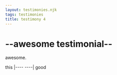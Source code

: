```yaml
---
layout: testimonies.njk
tags: testimonies
title: testimony 4
---
```


# --awesome testimonial--

awesome.

this |---- ----| good
